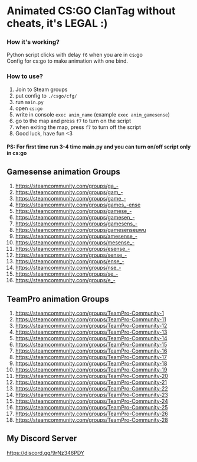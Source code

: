 # Animated CS:GO ClanTag without cheats, it's LEGAL :)

### How it's working?
Python script clicks with delay ```f6``` when you are in cs:go <br/>
Config for cs:go to make animation with one bind.

### How to use?
1. Join to Steam groups
2. put config to ```./csgo/cfg/```
3. run ```main.py```
4. open ```cs:go```
5. write in console ```exec anim_name``` (example ```exec anim_gamesense```)
6. go to the map and press ```f7``` to turn on the script
7. when exiting the map, press ```f7``` to turn off the script
8. Good luck, have fun <3 <br/>
<h4>PS: For first time run 3-4 time main.py and you can turn on/off script only in cs:go<h4/>

## Gamesense animation Groups
 1. https://steamcommunity.com/groups/ga_-
 2. https://steamcommunity.com/groups/gam_-
 3. https://steamcommunity.com/groups/game_-
 4. https://steamcommunity.com/groups/games_-ense
 5. https://steamcommunity.com/groups/gamese_-
 6. https://steamcommunity.com/groups/gamesen_-
 7. https://steamcommunity.com/groups/gamesens_-
 8. https://steamcommunity.com/groups/gamesenseuwu
 9. https://steamcommunity.com/groups/amesense_-
 10. https://steamcommunity.com/groups/mesense_-
 11. https://steamcommunity.com/groups/esense_-
 12. https://steamcommunity.com/groups/sense_-
 13. https://steamcommunity.com/groups/ense_-
 14. https://steamcommunity.com/groups/nse_-
 15. https://steamcommunity.com/groups/se_-
 16. https://steamcommunity.com/groups/e_-

## TeamPro animation Groups
1. https://steamcommunity.com/groups/TeamPro-Community-1
2. https://steamcommunity.com/groups/TeamPro-Community-11
3. https://steamcommunity.com/groups/TeamPro-Community-12 
4. https://steamcommunity.com/groups/TeamPro-Community-13
5. https://steamcommunity.com/groups/TeamPro-Community-14
6. https://steamcommunity.com/groups/TeamPro-Community-15
7. https://steamcommunity.com/groups/TeamPro-Community-16
8. https://steamcommunity.com/groups/TeamPro-Community-17
9. https://steamcommunity.com/groups/TeamPro-Community-18
10. https://steamcommunity.com/groups/TeamPro-Community-19
11. https://steamcommunity.com/groups/TeamPro-Community-20
12. https://steamcommunity.com/groups/TeamPro-Community-21
13. https://steamcommunity.com/groups/TeamPro-Community-22
14. https://steamcommunity.com/groups/TeamPro-Community-23
15. https://steamcommunity.com/groups/TeamPro-Community-24
16. https://steamcommunity.com/groups/TeamPro-Community-25
17. https://steamcommunity.com/groups/TeamPro-Community-26
18. https://steamcommunity.com/groups/TeamPro-Community-28

## My Discord Server
https://discord.gg/9rNz346PDY
